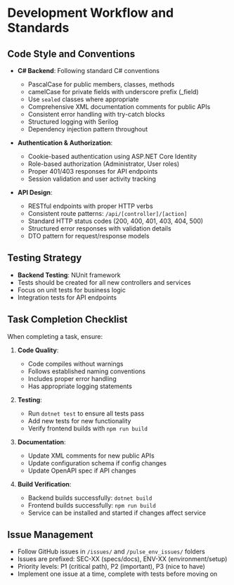 # Development Workflow and Standards

## Code Style and Conventions
- **C# Backend**: Following standard C# conventions
  - PascalCase for public members, classes, methods
  - camelCase for private fields with underscore prefix (_field)
  - Use `sealed` classes where appropriate
  - Comprehensive XML documentation comments for public APIs
  - Consistent error handling with try-catch blocks
  - Structured logging with Serilog
  - Dependency injection pattern throughout

- **Authentication & Authorization**:
  - Cookie-based authentication using ASP.NET Core Identity
  - Role-based authorization (Administrator, User roles)
  - Proper 401/403 responses for API endpoints
  - Session validation and user activity tracking

- **API Design**:
  - RESTful endpoints with proper HTTP verbs
  - Consistent route patterns: `/api/[controller]/[action]`
  - Standard HTTP status codes (200, 400, 401, 403, 404, 500)
  - Structured error responses with validation details
  - DTO pattern for request/response models

## Testing Strategy
- **Backend Testing**: NUnit framework
- Tests should be created for all new controllers and services
- Focus on unit tests for business logic
- Integration tests for API endpoints

## Task Completion Checklist
When completing a task, ensure:
1. **Code Quality**:
   - Code compiles without warnings
   - Follows established naming conventions
   - Includes proper error handling
   - Has appropriate logging statements

2. **Testing**:
   - Run `dotnet test` to ensure all tests pass
   - Add new tests for new functionality
   - Verify frontend builds with `npm run build`

3. **Documentation**:
   - Update XML comments for new public APIs
   - Update configuration schema if config changes
   - Update OpenAPI spec if API changes

4. **Build Verification**:
   - Backend builds successfully: `dotnet build`
   - Frontend builds successfully: `npm run build`
   - Service can be installed and started if changes affect service

## Issue Management
- Follow GitHub issues in `/issues/` and `/pulse_env_issues/` folders
- Issues are prefixed: SEC-XX (specs/docs), ENV-XX (environment/setup)
- Priority levels: P1 (critical path), P2 (important), P3 (nice to have)
- Implement one issue at a time, complete with tests before moving on